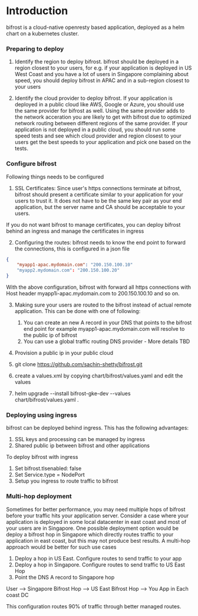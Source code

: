 # Introduction

bifrost is a cloud-native openresty based application, deployed as a helm chart on a kubernetes cluster. 

### Preparing to deploy
1. Identify the region to deploy bifrost. bifrost should be deployed in a region closest to your users, for e.g. if your application is deployed in US West Coast and you have a lot of users in Singapore complaining about speed, you should deploy bifrost in APAC and in a sub-region closest to your users

2. Identify the cloud provider to deploy bifrost. If your application is deployed in a public cloud like AWS, Google or Azure, you should use the same provider for bifrost as well. Using the same provider adds to the network acceration you are likely to get with bifrost due to optimized network routing between different regions of the same provider. If your application is not deployed in a public cloud, you should run some speed tests and see which cloud provider and region closest to your users get the best speeds to your application and pick one based on the tests. 

### Configure bifrost

Following things needs to be configured
1. SSL Certificates: Since user's https connections terminate at bifrost, bifrost should present a certificate similar to your application for your users to trust it. It does not have to be the same key pair as your end application, but the server name and CA should be acceptable to your users.

If you do not want bifrost to manage certificates, you can deploy bifrost behind an ingress and manage the certificates in ingress

2. Configuring the routes: bifrost needs to know the end point to forward the connections, this is configured in a json file
      
```json
{
    "myapp1-apac.mydomain.com": "200.150.100.10"
    "myapp2.mydomain.com": "200.150.100.20"
}
```

With the above configuration, bifrost with forward all https connections with Host header myapp1i-apac.mydomain.com to 200.150.100.10 and so on. 

3. Making sure your users are routed to the bifrost instead of actual remote application. This can be done with one of following:
     1. You can create an new A record in your DNS that points to the bifrost end point for example myapp1-apac.mydomain.com will resolve to the public ip of bifrost
     2. You can use a global traffic routing DNS provider - More details TBD

4. Provision a public ip in your public cloud

5. git clone https://github.com/sachin-shetty/bifrost.git

6. create a values.xml by copying chart/bifrost/values.yaml and edit the values

7. helm upgrade --install bifrost-gke-dev --values chart/bifrost/values.yaml .

### Deploying using ingress

bifrost can be deployed behind ingress. This has the following advantages:
1. SSL keys and processing can be managed by ingress
2. Shared public ip between bifrost and other applications

To deploy bifrost with ingress
1. Set bifrost.tlsenabled: false
2. Set Service.type = NodePort
2. Setup you ingress to route traffic to bifrost

### Multi-hop deployment

Sometimes for better performance, you may need multiple hops of bifrost before your traffic hits your application server. Consider a case where your application is 
deployed in some local datacenter in east coast and most of your users are in Singapore. One possible deployment option would be deploy a bifrost hop in Singapore which directly routes traffic to your application in east coast, but this may not produce best results. A multi-hop  approach would be better for such use cases

1. Deploy a hop in US East. Configure routes to send traffic to your app
2. Deploy a hop in Singapore. Configure routes to send traffic to US East Hop
3. Point the DNS A record to Singapore hop

User --> Singapore Bifrost Hop --> US East Bifrost Hop --> You App in Each coast DC

This configuration routes 90% of traffic through better managed routes.
